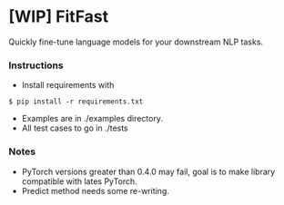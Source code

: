 # [WIP] FitFast

Quickly fine-tune language models for your downstream NLP tasks.

### Instructions

- Install requirements with 

```
$ pip install -r requirements.txt
```
- Examples are in ./examples directory.
- All test cases to go in ./tests


### Notes

- PyTorch versions greater than 0.4.0 may fail, goal is to make library compatible with lates PyTorch.
- Predict method needs some re-writing.


